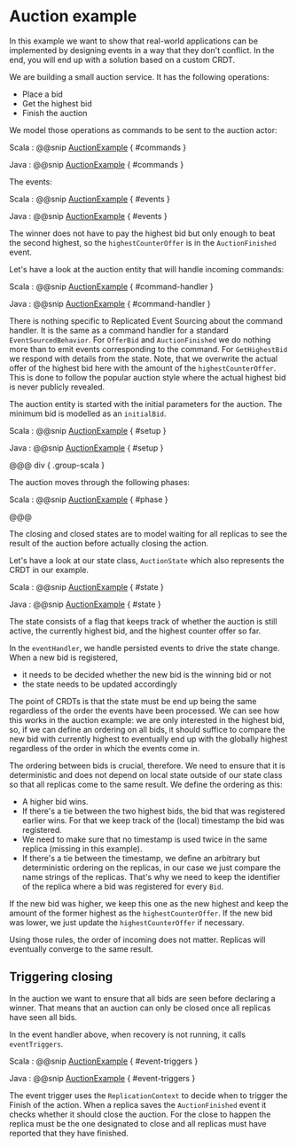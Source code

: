 # Auction example

In this example we want to show that real-world applications can be implemented by designing events in a way that they
don't conflict. In the end, you will end up with a solution based on a custom CRDT.

We are building a small auction service. It has the following operations:

 * Place a bid
 * Get the highest bid
 * Finish the auction

We model those operations as commands to be sent to the auction actor:

Scala
:   @@snip [AuctionExample](/persistence-typed-tests/src/test/scala/docs/org/apache/pekko/persistence/typed/ReplicatedAuctionExampleSpec.scala) { #commands }

Java
:   @@snip [AuctionExample](/persistence-typed-tests/src/test/java/jdocs/org/apache/pekko/persistence/typed/ReplicatedAuctionExampleTest.java) { #commands }

The events:

Scala
:   @@snip [AuctionExample](/persistence-typed-tests/src/test/scala/docs/org/apache/pekko/persistence/typed/ReplicatedAuctionExampleSpec.scala) { #events }

Java
:   @@snip [AuctionExample](/persistence-typed-tests/src/test/java/jdocs/org/apache/pekko/persistence/typed/ReplicatedAuctionExampleTest.java) { #events }

The winner does not have to pay the highest bid but only enough to beat the second highest, so the `highestCounterOffer` is in the `AuctionFinished` event. 

Let's have a look at the auction entity that will handle incoming commands:

Scala
:   @@snip [AuctionExample](/persistence-typed-tests/src/test/scala/docs/org/apache/pekko/persistence/typed/ReplicatedAuctionExampleSpec.scala) { #command-handler }

Java
:   @@snip [AuctionExample](/persistence-typed-tests/src/test/java/jdocs/org/apache/pekko/persistence/typed/ReplicatedAuctionExampleTest.java) { #command-handler }

There is nothing specific to Replicated Event Sourcing about the command handler. It is the same as a command handler for a standard `EventSourcedBehavior`.
For `OfferBid` and `AuctionFinished` we do nothing more than to emit
events corresponding to the command. For `GetHighestBid` we respond with details from the state. Note, that we overwrite the actual
offer of the highest bid here with the amount of the `highestCounterOffer`. This is done to follow the popular auction style where
the actual highest bid is never publicly revealed.

The auction entity is started with the initial parameters for the auction.
The minimum bid is modelled as an `initialBid`.

Scala
:   @@snip [AuctionExample](/persistence-typed-tests/src/test/scala/docs/org/apache/pekko/persistence/typed/ReplicatedAuctionExampleSpec.scala) { #setup }

Java
:   @@snip [AuctionExample](/persistence-typed-tests/src/test/java/jdocs/org/apache/pekko/persistence/typed/ReplicatedAuctionExampleTest.java) { #setup }

@@@ div { .group-scala }

The auction moves through the following phases:

Scala
:   @@snip [AuctionExample](/persistence-typed-tests/src/test/scala/docs/org/apache/pekko/persistence/typed/ReplicatedAuctionExampleSpec.scala) { #phase }

@@@

The closing and closed states are to model waiting for all replicas to see the result of the auction before
actually closing the action.

Let's have a look at our state class, `AuctionState` which also represents the CRDT in our example.

Scala
:   @@snip [AuctionExample](/persistence-typed-tests/src/test/scala/docs/org/apache/pekko/persistence/typed/ReplicatedAuctionExampleSpec.scala) { #state }

Java
:   @@snip [AuctionExample](/persistence-typed-tests/src/test/java/jdocs/org/apache/pekko/persistence/typed/ReplicatedAuctionExampleTest.java) { #state }

The state consists of a flag that keeps track of whether the auction is still active, the currently highest bid,
and the highest counter offer so far.

In the `eventHandler`, we handle persisted events to drive the state change. When a new bid is registered,

 * it needs to be decided whether the new bid is the winning bid or not
 * the state needs to be updated accordingly

The point of CRDTs is that the state must be end up being the same regardless of the order the events have been processed.
We can see how this works in the auction example: we are only interested in the highest bid, so, if we can define an
ordering on all bids, it should suffice to compare the new bid with currently highest to eventually end up with the globally
highest regardless of the order in which the events come in.

The ordering between bids is crucial, therefore. We need to ensure that it is deterministic and does not depend on local state
outside of our state class so that all replicas come to the same result. We define the ordering as this:

 * A higher bid wins.
 * If there's a tie between the two highest bids, the bid that was registered earlier wins. For that we keep track of the
   (local) timestamp the bid was registered.
 * We need to make sure that no timestamp is used twice in the same replica (missing in this example).
 * If there's a tie between the timestamp, we define an arbitrary but deterministic ordering on the replicas, in our case
   we just compare the name strings of the replicas. That's why we need to keep the identifier of the replica where a bid was registered
   for every `Bid`.

If the new bid was higher, we keep this one as the new highest and keep the amount of the former highest as the `highestCounterOffer`.
If the new bid was lower, we just update the `highestCounterOffer` if necessary.

Using those rules, the order of incoming does not matter. Replicas will eventually converge to the same result.

## Triggering closing

In the auction we want to ensure that all bids are seen before declaring a winner. That means that an auction can only be closed once
all replicas have seen all bids.

In the event handler above, when recovery is not running, it calls `eventTriggers`.

Scala
:   @@snip [AuctionExample](/persistence-typed-tests/src/test/scala/docs/org/apache/pekko/persistence/typed/ReplicatedAuctionExampleSpec.scala) { #event-triggers }

Java
:   @@snip [AuctionExample](/persistence-typed-tests/src/test/java/jdocs/org/apache/pekko/persistence/typed/ReplicatedAuctionExampleTest.java) { #event-triggers }

The event trigger uses the `ReplicationContext` to decide when to trigger the Finish of the action.
When a replica saves the `AuctionFinished` event it checks whether it should close the auction.
For the close to happen the replica must be the one designated to close and all replicas must have
reported that they have finished. 



